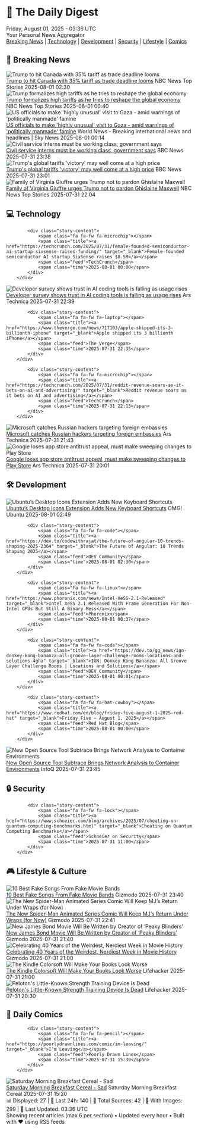 <!-- Processing 54 RSS feeds at 2025-08-01 03:35:49 UTC -->
<!-- Processing: Saturday Morning Breakfast Cereal -->
<!-- Processing: Penny Arcade -->
<!-- Processing: Garfield -->
<!-- Processing: Dilbert -->
<!-- Processing: Cyanide & Happiness -->
<!-- Processing: CNN Breaking News -->
<!-- Processing: BBC World News -->
<!-- Processing: BBC Breaking News -->
<!-- Processing: CBC News -->
<!-- Error processing https://rss.cbc.ca/lineup/topstories.xml: The read operation timed out -->
<!-- Processing: Reuters Top News -->
<!-- Processing: Reuters World News -->
<!-- Processing: NBC News Breaking -->
<!-- Processing: Guardian World News -->
<!-- Processing: The Verge -->
<!-- Processing: Ars Technica -->
<!-- Processing: O'Reilly Radar -->
<!-- Processing: Slashdot -->
<!-- Processing: Hacker News -->
<!-- Processing: Phoronix Linux News -->
<!-- Processing: It's FOSS -->
<!-- Processing: OMG! Ubuntu -->
<!-- Processing: Linux.com -->
<!-- Processing: Ubuntu Blog -->
<!-- Processing: GitHub Blog -->
<!-- Processing: InfoQ -->
<!-- Processing: Martin Fowler -->
<!-- Processing: Boing Boing -->
<!-- Processing: Krebs on Security -->
<!-- Generated 3 new posts out of 28 feeds processed -->
<div class="newspaper-header">
    <h1 class="newspaper-title">📰 The Daily Digest</h1>
    <div class="newspaper-date">Friday, August 01, 2025 - 03:36 UTC</div>
    <div class="newspaper-subtitle">Your Personal News Aggregator</div>
</div>

<div class="newspaper-nav">
    <a href="#breaking">Breaking News</a> |
    <a href="#tech">Technology</a> |
    <a href="#dev">Development</a> |
    <a href="#security">Security</a> |
    <a href="#lifestyle">Lifestyle</a> |
    <a href="#webcomics">Comics</a>
</div>

<div class="news-section breaking-news" id="breaking">
<h2 class="section-header">🚨 Breaking News</h2>
<div class="stories-container">
<div class="story">
            <img src="https://media-cldnry.s-nbcnews.com/image/upload/t_fit_1500w/mpx/2704722219/2025_08/1754015452386_now_staytuned_canada_tariffs_250731_1920x1080-w9752u.jpg" alt="Trump to hit Canada with 35% tariff as trade deadline looms" class="story-image" loading="lazy" onerror="this.style.display='none'">
            <div class="story-content">
                <span class="fa fa-fw fa-broadcast-tower"></span>
                <span class="title"><a href="https://www.nbcnews.com/now/video/trump-to-hit-canada-with-35-tariff-as-trade-deadline-looms-244173381752" target="_blank">Trump to hit Canada with 35% tariff as trade deadline looms</a></span>
                <span class="feed">NBC News Top Stories</span>
                <span class="time">2025-08-01 02:30</span>
            </div>
        </div>
<div class="story">
            <img src="https://media-cldnry.s-nbcnews.com/image/upload/t_fit_1500w/rockcms/2025-04/250409-donald-trump-ew-631p-9859ec.jpg" alt="Trump formalizes high tariffs as he tries to reshape the global economy" class="story-image" loading="lazy" onerror="this.style.display='none'">
            <div class="story-content">
                <span class="fa fa-fw fa-broadcast-tower"></span>
                <span class="title"><a href="https://www.nbcnews.com/business/economy/trump-sets-tariff-levels-reshapes-economy-rcna222387" target="_blank">Trump formalizes high tariffs as he tries to reshape the global economy</a></span>
                <span class="feed">NBC News Top Stories</span>
                <span class="time">2025-08-01 00:40</span>
            </div>
        </div>
<div class="story">
            <img src="https://e3.365dm.com/25/08/1920x1080/skynews-aid-gaza_6979462.jpg?20250801010954" alt="US officials to make &#x27;highly unusual&#x27; visit to Gaza - amid warnings of &#x27;politically manmade&#x27; famine" class="story-image" loading="lazy" onerror="this.style.display='none'">
            <div class="story-content">
                <span class="fa fa-fw fa-satellite"></span>
                <span class="title"><a href="https://news.sky.com/story/two-senior-us-officials-to-make-rare-visit-to-gaza-later-today-13404842" target="_blank">US officials to make &#x27;highly unusual&#x27; visit to Gaza - amid warnings of &#x27;politically manmade&#x27; famine</a></span>
                <span class="feed">World News - Breaking international news and headlines | Sky News</span>
                <span class="time">2025-08-01 00:14</span>
            </div>
        </div>
<div class="story">
            <img src="https://ichef.bbci.co.uk/ace/standard/240/cpsprodpb/b4c4/live/e1ffc980-6e19-11f0-a527-49a2f77f1dfe.jpg" alt="Civil service interns must be working class, government says" class="story-image" loading="lazy" onerror="this.style.display='none'">
            <div class="story-content">
                <span class="fa fa-fw fa-flag"></span>
                <span class="title"><a href="https://www.bbc.com/news/articles/c3ez3v9v8jqo?at_medium=RSS&at_campaign=rss" target="_blank">Civil service interns must be working class, government says</a></span>
                <span class="feed">BBC News</span>
                <span class="time">2025-07-31 23:38</span>
            </div>
        </div>
<div class="story">
            <img src="https://ichef.bbci.co.uk/ace/standard/240/cpsprodpb/d47d/live/c1b3a180-6e1c-11f0-89ea-4d6f9851f623.png" alt="Trump&#x27;s global tariffs &#x27;victory&#x27; may well come at a high price" class="story-image" loading="lazy" onerror="this.style.display='none'">
            <div class="story-content">
                <span class="fa fa-fw fa-earth-americas"></span>
                <span class="title"><a href="https://www.bbc.com/news/articles/c0l6g13rlwko?at_medium=RSS&at_campaign=rss" target="_blank">Trump&#x27;s global tariffs &#x27;victory&#x27; may well come at a high price</a></span>
                <span class="feed">BBC News</span>
                <span class="time">2025-07-31 23:01</span>
            </div>
        </div>
<div class="story">
            <img src="https://media-cldnry.s-nbcnews.com/image/upload/t_fit_1500w/mpx/2704722219/2025_07/1753999467948_now_hallie_family_giuffre_250731_1920x1080-4r77b4.jpg" alt="Family of Virginia Giuffre urges Trump not to pardon Ghislaine Maxwell" class="story-image" loading="lazy" onerror="this.style.display='none'">
            <div class="story-content">
                <span class="fa fa-fw fa-broadcast-tower"></span>
                <span class="title"><a href="https://www.nbcnews.com/now/video/family-of-virginia-giuffre-urges-trump-not-to-pardon-ghislaine-maxwell-244159557630" target="_blank">Family of Virginia Giuffre urges Trump not to pardon Ghislaine Maxwell</a></span>
                <span class="feed">NBC News Top Stories</span>
                <span class="time">2025-07-31 22:04</span>
            </div>
        </div>
</div>
</div>
<div class="news-section tech-news" id="tech">
<h2 class="section-header">💻 Technology</h2>
<div class="stories-container">
<div class="story">
            
            <div class="story-content">
                <span class="fa fa-fw fa-microchip"></span>
                <span class="title"><a href="https://techcrunch.com/2025/07/31/female-founded-semiconductor-ai-startup-sixsense-raises-funding/" target="_blank">Female-founded semiconductor AI startup SixSense raises $8.5M</a></span>
                <span class="feed">TechCrunch</span>
                <span class="time">2025-08-01 00:00</span>
            </div>
        </div>
<div class="story">
            <img src="https://cdn.arstechnica.net/wp-content/uploads/2025/07/tab-key-500x500.jpg" alt="Developer survey shows trust in AI coding tools is falling as usage rises" class="story-image" loading="lazy" onerror="this.style.display='none'">
            <div class="story-content">
                <span class="fa fa-fw fa-cog"></span>
                <span class="title"><a href="https://arstechnica.com/ai/2025/07/developer-survey-shows-trust-in-ai-coding-tools-is-falling-as-usage-rises/" target="_blank">Developer survey shows trust in AI coding tools is falling as usage rises</a></span>
                <span class="feed">Ars Technica</span>
                <span class="time">2025-07-31 22:39</span>
            </div>
        </div>
<div class="story">
            
            <div class="story-content">
                <span class="fa fa-fw fa-laptop"></span>
                <span class="title"><a href="https://www.theverge.com/news/717103/apple-shipped-its-3-billionth-iphone" target="_blank">Apple shipped its 3 billionth iPhone</a></span>
                <span class="feed">The Verge</span>
                <span class="time">2025-07-31 22:35</span>
            </div>
        </div>
<div class="story">
            
            <div class="story-content">
                <span class="fa fa-fw fa-microchip"></span>
                <span class="title"><a href="https://techcrunch.com/2025/07/31/reddit-revenue-soars-as-it-bets-on-ai-and-advertising/" target="_blank">Reddit revenue soars as it bets on AI and advertising</a></span>
                <span class="feed">TechCrunch</span>
                <span class="time">2025-07-31 22:13</span>
            </div>
        </div>
<div class="story">
            <img src="https://cdn.arstechnica.net/wp-content/uploads/2021/12/GettyImages-1327354395-500x500.jpg" alt="Microsoft catches Russian hackers targeting foreign embassies" class="story-image" loading="lazy" onerror="this.style.display='none'">
            <div class="story-content">
                <span class="fa fa-fw fa-cog"></span>
                <span class="title"><a href="https://arstechnica.com/information-technology/2025/07/microsoft-catches-russian-hackers-targeting-foreign-embassies/" target="_blank">Microsoft catches Russian hackers targeting foreign embassies</a></span>
                <span class="feed">Ars Technica</span>
                <span class="time">2025-07-31 21:43</span>
            </div>
        </div>
<div class="story">
            <img src="https://cdn.arstechnica.net/wp-content/uploads/2024/05/google-play-store-500x500.jpg" alt="Google loses app store antitrust appeal, must make sweeping changes to Play Store" class="story-image" loading="lazy" onerror="this.style.display='none'">
            <div class="story-content">
                <span class="fa fa-fw fa-cog"></span>
                <span class="title"><a href="https://arstechnica.com/gadgets/2025/07/google-loses-app-store-antitrust-appeal-must-make-sweeping-changes-to-play-store/" target="_blank">Google loses app store antitrust appeal, must make sweeping changes to Play Store</a></span>
                <span class="feed">Ars Technica</span>
                <span class="time">2025-07-31 20:01</span>
            </div>
        </div>
</div>
</div>
<div class="news-section dev-news" id="dev">
<h2 class="section-header">🛠️ Development</h2>
<div class="stories-container">
<div class="story">
            <img src="https://i0.wp.com/www.omgubuntu.co.uk/wp-content/uploads/2025/08/dingo.jpg?resize=406%2C232&amp;ssl=1" alt="Ubuntu’s Desktop Icons Extension Adds New Keyboard Shortcuts" class="story-image" loading="lazy" onerror="this.style.display='none'">
            <div class="story-content">
                <span class="fa fa-fw fa-ubuntu"></span>
                <span class="title"><a href="https://www.omgubuntu.co.uk/2025/08/desktop-icons-gnome-extension-new-keyboard-shortcuts" target="_blank">Ubuntu’s Desktop Icons Extension Adds New Keyboard Shortcuts</a></span>
                <span class="feed">OMG! Ubuntu</span>
                <span class="time">2025-08-01 02:49</span>
            </div>
        </div>
<div class="story">
            
            <div class="story-content">
                <span class="fa fa-fw fa-code"></span>
                <span class="title"><a href="https://dev.to/codewithrajat/the-future-of-angular-10-trends-shaping-2025-2364" target="_blank">The Future of Angular: 10 Trends Shaping 2025</a></span>
                <span class="feed">DEV Community</span>
                <span class="time">2025-08-01 02:30</span>
            </div>
        </div>
<div class="story">
            
            <div class="story-content">
                <span class="fa fa-fw fa-linux"></span>
                <span class="title"><a href="https://www.phoronix.com/news/Intel-XeSS-2.1-Released" target="_blank">Intel XeSS 2.1 Released With Frame Generation For Non-Intel GPUs But Still A Binary Mess</a></span>
                <span class="feed">Phoronix</span>
                <span class="time">2025-08-01 00:37</span>
            </div>
        </div>
<div class="story">
            
            <div class="story-content">
                <span class="fa fa-fw fa-code"></span>
                <span class="title"><a href="https://dev.to/gg_news/ign-donkey-kong-bananza-all-groove-layer-challenge-rooms-locations-and-solutions-4gha" target="_blank">IGN: Donkey Kong Bananza: All Groove Layer Challenge Rooms | Locations and Solutions</a></span>
                <span class="feed">DEV Community</span>
                <span class="time">2025-08-01 00:01</span>
            </div>
        </div>
<div class="story">
            
            <div class="story-content">
                <span class="fa fa-fw fa-hat-cowboy"></span>
                <span class="title"><a href="https://www.redhat.com/en/blog/friday-five-august-1-2025-red-hat" target="_blank">Friday Five — August 1, 2025</a></span>
                <span class="feed">Red Hat Blog</span>
                <span class="time">2025-08-01 00:00</span>
            </div>
        </div>
<div class="story">
            <img src="https://res.infoq.com/news/2025/07/subtrace-network-analysis/en/headerimage/generatedHeaderImage-1754000591659.jpg" alt="New Open Source Tool Subtrace Brings Network Analysis to Container Environments" class="story-image" loading="lazy" onerror="this.style.display='none'">
            <div class="story-content">
                <span class="fa fa-fw fa-info-circle"></span>
                <span class="title"><a href="https://www.infoq.com/news/2025/07/subtrace-network-analysis/?utm_campaign=infoq_content&utm_source=infoq&utm_medium=feed&utm_term=global" target="_blank">New Open Source Tool Subtrace Brings Network Analysis to Container Environments</a></span>
                <span class="feed">InfoQ</span>
                <span class="time">2025-07-31 23:45</span>
            </div>
        </div>
</div>
</div>
<div class="news-section security-news" id="security">
<h2 class="section-header">🔒 Security</h2>
<div class="stories-container">
<div class="story">
            
            <div class="story-content">
                <span class="fa fa-fw fa-lock"></span>
                <span class="title"><a href="https://www.schneier.com/blog/archives/2025/07/cheating-on-quantum-computing-benchmarks.html" target="_blank">Cheating on Quantum Computing Benchmarks</a></span>
                <span class="feed">Schneier on Security</span>
                <span class="time">2025-07-31 11:00</span>
            </div>
        </div>
</div>
</div>
<div class="news-section lifestyle-news" id="lifestyle">
<h2 class="section-header">🎮 Lifestyle & Culture</h2>
<div class="stories-container">
<div class="story">
            <img src="https://gizmodo.com/app/uploads/2025/07/fictional-bands-powerline-saja-boys-clash-at-demonhead-1.jpg" alt="10 Best Fake Songs From Fake Movie Bands" class="story-image" loading="lazy" onerror="this.style.display='none'">
            <div class="story-content">
                <span class="fa fa-fw fa-computer"></span>
                <span class="title"><a href="https://gizmodo.com/10-best-fake-songs-from-fake-movie-bands-2000636885" target="_blank">10 Best Fake Songs From Fake Movie Bands</a></span>
                <span class="feed">Gizmodo</span>
                <span class="time">2025-07-31 23:40</span>
            </div>
        </div>
<div class="story">
            <img src="https://gizmodo.com/app/uploads/2025/07/spiderman94-2.jpg" alt="The New Spider-Man Animated Series Comic Will Keep MJ’s Return Under Wraps (for Now)" class="story-image" loading="lazy" onerror="this.style.display='none'">
            <div class="story-content">
                <span class="fa fa-fw fa-computer"></span>
                <span class="title"><a href="https://gizmodo.com/spider-man-94-comic-mary-jane-return-details-2000637568" target="_blank">The New Spider-Man Animated Series Comic Will Keep MJ’s Return Under Wraps (for Now)</a></span>
                <span class="feed">Gizmodo</span>
                <span class="time">2025-07-31 22:41</span>
            </div>
        </div>
<div class="story">
            <img src="https://gizmodo.com/app/uploads/2025/07/James-Bond-opening.jpg" alt="New James Bond Movie Will Be Written by Creator of ‘Peaky Blinders’" class="story-image" loading="lazy" onerror="this.style.display='none'">
            <div class="story-content">
                <span class="fa fa-fw fa-computer"></span>
                <span class="title"><a href="https://gizmodo.com/new-james-bond-movie-will-be-written-by-creator-of-peaky-blinders-2000637569" target="_blank">New James Bond Movie Will Be Written by Creator of ‘Peaky Blinders’</a></span>
                <span class="feed">Gizmodo</span>
                <span class="time">2025-07-31 21:40</span>
            </div>
        </div>
<div class="story">
            <img src="https://gizmodo.com/app/uploads/2025/07/Val-Kilmer-Real-Genius.jpg" alt="Celebrating 40 Years of the Weirdest, Nerdiest Week in Movie History" class="story-image" loading="lazy" onerror="this.style.display='none'">
            <div class="story-content">
                <span class="fa fa-fw fa-computer"></span>
                <span class="title"><a href="https://gizmodo.com/celebrating-40-years-of-the-weirdest-nerdiest-week-in-movie-history-2000636736" target="_blank">Celebrating 40 Years of the Weirdest, Nerdiest Week in Movie History</a></span>
                <span class="feed">Gizmodo</span>
                <span class="time">2025-07-31 21:00</span>
            </div>
        </div>
<div class="story">
            <img src="https://lifehacker.com/imagery/articles/01K1H303TJQ70ES3VMXTJB1XFP/hero-image.jpg" alt="The Kindle Colorsoft Will Make Your Books Look Worse" class="story-image" loading="lazy" onerror="this.style.display='none'">
            <div class="story-content">
                <span class="fa fa-fw fa-life-ring"></span>
                <span class="title"><a href="https://lifehacker.com/tech/kindle-colorsoft-makes-books-look-worse?utm_medium=RSS" target="_blank">The Kindle Colorsoft Will Make Your Books Look Worse</a></span>
                <span class="feed">Lifehacker</span>
                <span class="time">2025-07-31 21:00</span>
            </div>
        </div>
<div class="story">
            <img src="https://lifehacker.com/imagery/articles/01K1H1BXPA24CKHSJY8SXKRB9D/hero-image.png" alt="Peloton&#x27;s Little-Known Strength Training Device Is Dead" class="story-image" loading="lazy" onerror="this.style.display='none'">
            <div class="story-content">
                <span class="fa fa-fw fa-life-ring"></span>
                <span class="title"><a href="https://lifehacker.com/health/peloton-no-longer-selling-the-guide?utm_medium=RSS" target="_blank">Peloton&#x27;s Little-Known Strength Training Device Is Dead</a></span>
                <span class="feed">Lifehacker</span>
                <span class="time">2025-07-31 20:30</span>
            </div>
        </div>
</div>
</div>
<div class="news-section webcomics-section" id="webcomics">
<h2 class="section-header">🎨 Daily Comics</h2>
<div class="stories-container">
<div class="story">
            
            <div class="story-content">
                <span class="fa fa-fw fa-pencil"></span>
                <span class="title"><a href="https://poorlydrawnlines.com/comic/im-leaving/" target="_blank">I’m Leaving</a></span>
                <span class="feed">Poorly Drawn Lines</span>
                <span class="time">2025-07-31 15:30</span>
            </div>
        </div>
<div class="story">
            <img src="https://www.smbc-comics.com/comics/1753765652-20250731.png" alt="Saturday Morning Breakfast Cereal - Sad" class="story-image" loading="lazy" onerror="this.style.display='none'">
            <div class="story-content">
                <span class="fa fa-fw fa-smile"></span>
                <span class="title"><a href="https://www.smbc-comics.com/comic/sad-6" target="_blank">Saturday Morning Breakfast Cereal - Sad</a></span>
                <span class="feed">Saturday Morning Breakfast Cereal</span>
                <span class="time">2025-07-31 15:20</span>
            </div>
        </div>
</div>
</div>

<div class="newspaper-footer">
    <div class="stats">
        📊 Displayed: 27 | 📅 Last 24h: 140 | 📡 Total Sources: 42 | 📸 With Images: 299 |
        🔄 Last Updated: 03:36 UTC
    </div>
    <div class="footer-note">
        Showing recent articles (max 6 per section) • Updated every hour • Built with ❤️ using RSS feeds
    </div>
</div>
